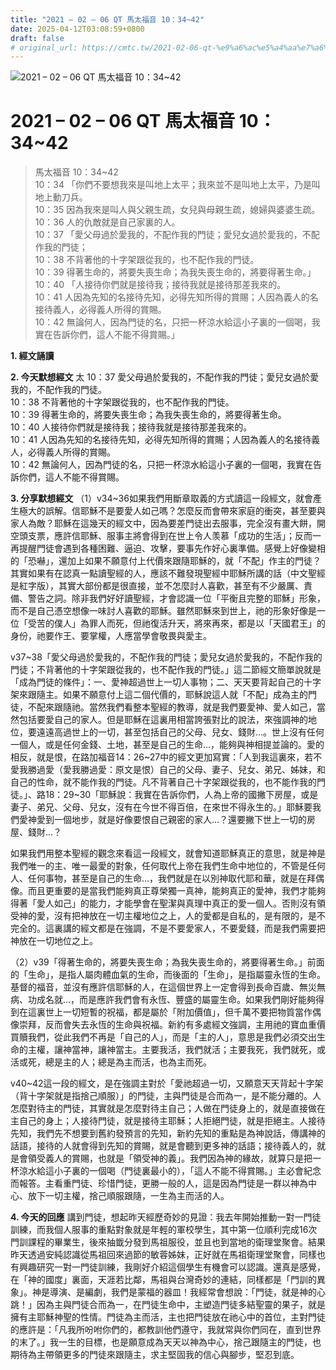 ```yaml
---
title: "2021 – 02 – 06 QT 馬太福音 10：34~42"
date: 2025-04-12T03:08:59+0800
draft: false
# original_url: https://cmtc.tw/2021-02-06-qt-%e9%a6%ac%e5%a4%aa%e7%a6%8f%e9%9f%b3-10%ef%bc%9a3442
---
```


![2021 – 02 – 06 QT 馬太福音 10：34\~42](/images/qt.jpg   "2021 – 02 – 06 QT 馬太福音 10：34\~42")

# 2021 – 02 – 06 QT 馬太福音 10：34\~42

> 馬太福音 10：34\~42  
> 10：34 「你們不要想我來是叫地上太平；我來並不是叫地上太平，乃是叫地上動刀兵。  
> 10：35 因為我來是叫人與父親生疏，女兒與母親生疏，媳婦與婆婆生疏。  
> 10：36 人的仇敵就是自己家裏的人。  
> 10：37 「愛父母過於愛我的，不配作我的門徒；愛兒女過於愛我的，不配作我的門徒；  
> 10：38 不背著他的十字架跟從我的，也不配作我的門徒。  
> 10：39 得著生命的，將要失喪生命；為我失喪生命的，將要得著生命。」  
> 10：40 「人接待你們就是接待我；接待我就是接待那差我來的。  
> 10：41 人因為先知的名接待先知，必得先知所得的賞賜；人因為義人的名接待義人，必得義人所得的賞賜。  
> 10：42 無論何人，因為門徒的名，只把一杯涼水給這小子裏的一個喝，我實在告訴你們，這人不能不得賞賜。」

**1. 經文誦讀**

**2.  今天默想經文**
太 10：37 愛父母過於愛我的，不配作我的門徒；愛兒女過於愛我的，不配作我的門徒。  
10：38 不背著他的十字架跟從我的，也不配作我的門徒。  
10：39 得著生命的，將要失喪生命；為我失喪生命的，將要得著生命。  
10：40 人接待你們就是接待我；接待我就是接待那差我來的。  
10：41 人因為先知的名接待先知，必得先知所得的賞賜；人因為義人的名接待義人，必得義人所得的賞賜。  
10：42 無論何人，因為門徒的名，只把一杯涼水給這小子裏的一個喝，我實在告訴你們，這人不能不得賞賜。

**3. 分享默想經文**
（1）v34\~36如果我們用斷章取義的方式讀這一段經文，就會產生極大的誤解。信耶穌不是要愛人如己嗎？怎麼反而會帶來家庭的衝突，甚至要與家人為敵？耶穌在這幾天的經文中，因為要差門徒出去服事，完全沒有畫大餅，開空頭支票，應許信耶穌、服事主將會得到在世上令人羡慕「成功的生活」；反而一再提醒門徒會遇到各種困難、逼迫、攻擊，要事先作好心裏準備。感覺上好像變相的「恐嚇」，還加上如果不願意付上代價來跟隨耶穌的，就「不配」作主的門徒？其實如果有在認真一點讀聖經的人，應該不難發現聖經中耶穌所講的話（中文聖經是紅字版），其實大部份都是很直接，並不怎麼討人喜歡，甚至有不少嚴厲、責備、警告之詞。除非我們好好讀聖經，才會認識一位「平衡且完整的耶穌」形象，而不是自己憑空想像一味討人喜歡的耶穌。雖然耶穌來到世上，祂的形象好像是一位「受苦的僕人」為罪人而死，但祂復活升天，將來再來，都是以「天國君王」的身份，祂要作王、要掌權，人應當學會敬畏與愛主。

v37\~38「愛父母過於愛我的，不配作我的門徒；愛兒女過於愛我的，不配作我的門徒；不背著他的十字架跟從我的，也不配作我的門徒。」這二節經文簡單說就是「成為門徒的條件」：一、愛神超過世上一切人事物；二、天天要背起自己的十字架來跟隨主。如果不願意付上這二個代價的，耶穌說這人就「不配」成為主的門徒，不配來跟隨祂。當然我們看整本聖經的教導，就是我們要愛神、愛人如己，當然包括要愛自己的家人。但是耶穌在這裏用相當誇張對比的說法，來強調神的地位，要遠遠高過世上的一切，甚至包括自己的父母、兒女、錢財…。世上沒有任何一個人，或是任何金錢、土地，甚至是自己的生命…，能夠與神相提並論的。愛的相反，就是恨，在路加福音14：26\~27中的經文更加寫實：「人到我這裏來，若不愛我勝過愛（愛我勝過愛：原文是恨）自己的父母、妻子、兒女、弟兄、姊妹，和自己的性命，就不能作我的門徒。凡不背著自己十字架跟從我的，也不能作我的門徒。」、路18：29\~30「耶穌說：我實在告訴你們，人為上帝的國撇下房屋，或是妻子、弟兄、父母、兒女，沒有在今世不得百倍，在來世不得永生的。」耶穌要我們愛神愛到一個地步，就是好像要恨自己親密的家人…？還要撇下世上一切的房屋、錢財…？

如果我們用整本聖經的觀念來看這一段經文，就會知道耶穌真正的意思，就是神是我們唯一的主、唯一最愛的對象，任何取代上帝在我們生命中地位的，不管是任何人、任何事物，甚至是自己的生命…，我們就是在以別神取代耶和華，就是在拜偶像。而且更重要的是當我們能夠真正尊榮獨一真神，能夠真正的愛神，我們才能夠得著「愛人如己」的能力，才能學會在聖潔與真理中真正的愛一個人。否則沒有領受神的愛，沒有把神放在一切主權地位之上，人的愛都是自私的，是有限的，是不完全的。這裏講的經文都是在強調，不是不要愛家人，不要愛錢，而是我們需要把神放在一切地位之上。

（2）v39「得著生命的，將要失喪生命；為我失喪生命的，將要得著生命。」前面的「生命」，是指人屬肉體血氣的生命，而後面的「生命」，是指屬靈永恆的生命。基督的福音，並沒有應許信耶穌的人，在這個世界上一定會得到長命百歲、無災無病、功成名就…，而是應許我們會有永恆、豐盛的屬靈生命。如果我們剛好能夠得到在這裏世上一切短暫的祝福，都是屬於「附加價值」，但千萬不要把物質當作偶像崇拜，反而會失去永恆的生命與祝福。新約有多處經文強調，主用祂的寶血重價買贖我們，從此我們不再是「自己的人」，而是「主的人」，意思是我們必須交出生命的主權，讓神當神，讓神當主。主要我活，我們就活；主要我死，我們就死，或活或死，總是主的人；總是為主而活，也為主而死。

v40\~42這一段的經文，是在強調主對於「愛祂超過一切，又願意天天背起十字架（背十字架就是指捨己順服）」的門徒，主與門徒是合而為一，是不能分離的。人怎麼對待主的門徒，其實就是怎麼對待主自己；人做在門徒身上的，就是直接做在主自己的身上；人接待門徒，就是接待主耶穌；人拒絕門徒，就是拒絕主。人接待先知，我們先不想要到舊約發預言的先知，新約先知的重點是為神說話，傳講神的話語，接待的人就會得到先知的賞賜，就是會聽到更多神的話語；接待義人的，就是會領受義人的賞賜，也就是「領受神的義」。我們因為神的緣故，就算只是把一杯涼水給這小子裏的一個喝（門徒裏最小的），「這人不能不得賞賜。」主必會紀念而報答。主看重門徒、珍惜門徒，更勝一般的人，這是因為門徒是一群以神為中心、放下一切主權，捨己順服跟隨，一生為主而活的人。

**4. 今天的回應**
講到門徒，想起昨天經歷奇妙的見證：我去年開始推動一對一門徒訓練，而我個人服事的重點對象就是年輕的軍校學生，其中第一位順利完成16次門訓課程的畢業生，後來抽韱分發到馬祖服役，並且也到當地的衛理堂聚會。結果昨天透過安純認識從馬祖回來過節的敏蓉姊妹，正好就在馬祖衛理堂聚會，同樣也有興趣研究一對一門徒訓練，我剛好介紹這個學生有機會可以認識。還真是感覺，在「神的國度」裏面，天涯若比鄰，馬祖與台灣奇妙的連結，同樣都是「門訓的異象」。神是導演、是編劇，我們是蒙福的器皿！我經常會想說：「門徒，就是神的心跳！」因為主與門徒合而為一，在門徒生命中，主塑造門徒多結聖靈的果子，就是擁有主耶穌神聖的性情。門徒為主而活，主也把門徒放在祂心中的首位，主對門徒的應許是：「凡我所吩咐你們的，都教訓他們遵守，我就常與你們同在，直到世界的末了。」我一生的目標，也是願意成為天天以神為中心，捨己跟隨主的門徒，也期待為主帶領更多的門徒來跟隨主，求主堅固我的信心與腳步，堅忍到底。
